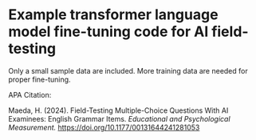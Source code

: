 # Example transformer language model fine-tuning code for AI field-testing

Only a small sample data are included. More training data are needed for proper fine-tuning.

APA Citation: 

Maeda, H. (2024). Field-Testing Multiple-Choice Questions With AI Examinees: English Grammar Items. *Educational and Psychological Measurement.* https://doi.org/10.1177/00131644241281053

